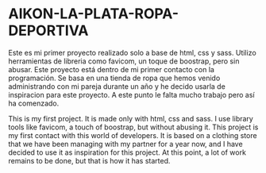 # AIKON-LA-PLATA-ROPA-DEPORTIVA

Este es mi primer proyecto realizado solo a base de html, css y sass. 
Utilizo herramientas de libreria como favicom, un toque de boostrap, pero sin abusar.
Este proyecto está dentro de mi primer contacto con la programación.
Se basa en una tienda de ropa que hemos venido administrando con mi pareja durante un año y he decido usarla de inspiracion para este proyecto. 
A este punto le falta mucho trabajo pero así ha comenzado.

This is my first project. It is made only with html, css and sass.
I use library tools like favicom, a touch of boostrap, but without abusing it.
This project is my first contact with this world of developers.
It is based on a clothing store that we have been managing with my partner for a year now, and I have decided to use it as inspiration for this project.
At this point, a lot of work remains to be done, but that is how it has started.